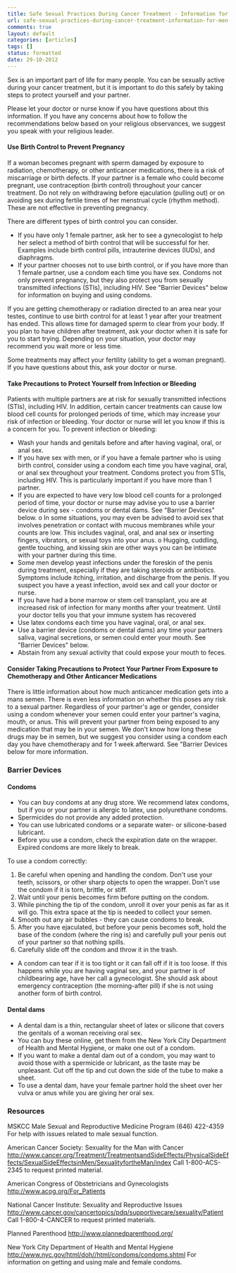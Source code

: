 ```yaml
---
title: Safe Sexual Practices During Cancer Treatment - Information for Men
url: safe-sexual-practices-during-cancer-treatment-information-for-men
comments: true
layout: default
categories: [articles]
tags: []
status: formatted
date: 29-10-2012
---
```

Sex is an important part of life for many people. You can be sexually active during your cancer treatment, but it is important to do this safely by taking steps to protect yourself and your partner.

Please let your doctor or nurse know if you have questions about this information. If you have any concerns about how to follow the recommendations below based on your religious observances, we suggest you speak with your religious leader.

#### Use Birth Control to Prevent Pregnancy
If a woman becomes pregnant with sperm damaged by exposure to radiation, chemotherapy, or other anticancer medications, there is a risk of miscarriage or birth defects. If your partner is a female who could become pregnant, use contraception (birth control) throughout your cancer treatment. Do not rely on withdrawing before ejaculation (pulling out) or on avoiding sex during fertile times of her menstrual cycle (rhythm method). These are not effective in preventing pregnancy.

There are different types of birth control you can consider.
* If you have only 1 female partner, ask her to see a gynecologist to help her select a method of birth control that will be successful for her. Examples include birth control pills, intrauterine devices (IUDs), and diaphragms.
* If your partner chooses not to use birth control, or if you have more than 1 female partner, use a condom each time you have sex. Condoms not only prevent pregnancy, but they also protect you from sexually transmitted infections (STIs), including HIV. See "Barrier Devices" below for information on buying and using condoms.

If you are getting chemotherapy or radiation directed to an area near your testes, continue to use birth control for at least 1 year after your treatment has ended. This allows time for damaged sperm to clear from your body. If you plan to have children after treatment, ask your doctor when it is safe for you to start trying. Depending on your situation, your doctor may recommend you wait more or less time.

Some treatments may affect your fertility (ability to get a woman pregnant). If you have questions about this, ask your doctor or nurse.

#### Take Precautions to Protect Yourself from Infection or Bleeding
Patients with multiple partners are at risk for sexually transmitted infections (STIs), including HIV. In addition, certain cancer treatments can cause low blood cell counts for prolonged periods of time, which may increase your risk of infection or bleeding. Your doctor or nurse will let you know if this is a concern for you. To prevent infection or bleeding:

* Wash your hands and genitals before and after having vaginal, oral, or anal sex.
* If you have sex with men, or if you have a female partner who is using birth control, consider using a condom each time you have vaginal, oral, or anal sex throughout your treatment. Condoms protect you from STIs, including HIV. This is particularly important if you have more than 1 partner.
* If you are expected to have very low blood cell counts for a prolonged period of time, your doctor or nurse may advise you to use a barrier device during sex - condoms or dental dams. See "Barrier Devices" below. 
o In some situations, you may even be advised to avoid sex that involves penetration or contact with mucous membranes while your counts are low. This includes vaginal, oral, and anal sex or inserting fingers, vibrators, or sexual toys into your anus.
o Hugging, cuddling, gentle touching, and kissing skin are other ways you can be intimate with your partner during this time.
* Some men develop yeast infections under the foreskin of the penis during treatment, especially if they are taking steroids or antibiotics. Symptoms include itching, irritation, and discharge from the penis. If you suspect you have a yeast infection, avoid sex and call your doctor or nurse.
* If you have had a bone marrow or stem cell transplant, you are at increased risk of infection for many months after your treatment. Until your doctor tells you that your immune system has recovered
* Use latex condoms each time you have vaginal, oral, or anal sex.
* Use a barrier device (condoms or dental dams) any time your partners saliva, vaginal secretions, or semen could enter your mouth. See "Barrier Devices" below.
* Abstain from any sexual activity that could expose your mouth to feces.

#### Consider Taking Precautions to Protect Your Partner From Exposure to Chemotherapy and Other Anticancer Medications
There is little information about how much anticancer medication gets into a mans semen. There is even less information on whether this poses any risk to a sexual partner. Regardless of your partner's age or gender, consider using a condom whenever your semen could enter your partner's vagina, mouth, or anus. This will prevent your partner from being exposed to any medication that may be in your semen. We don't know how long these drugs may be in semen, but we suggest you consider using a condom each day you have chemotherapy and for 1 week afterward. See "Barrier Devices below for more information.


### Barrier Devices

#### Condoms
* You can buy condoms at any drug store. We recommend latex condoms, but if you or your partner is allergic to latex, use polyurethane condoms.
* Spermicides do not provide any added protection.
* You can use lubricated condoms or a separate water- or silicone-based lubricant. 
* Before you use a condom, check the expiration date on the wrapper. Expired condoms are more likely to break.

To use a condom correctly:

1. Be careful when opening and handling the condom. Don't use your teeth, scissors, or other sharp objects to open the wrapper. Don't use the condom if it is torn, brittle, or stiff.
2. Wait until your penis becomes firm before putting on the condom.
3. While pinching the tip of the condom, unroll it over your penis as far as it will go. This extra space at the tip is needed to collect your semen.
4. Smooth out any air bubbles - they can cause condoms to break.
5. After you have ejaculated, but before your penis becomes soft, hold the base of the condom (where the ring is) and carefully pull your penis out of your partner so that nothing spills.
6. Carefully slide off the condom and throw it in the trash. 
* A condom can tear if it is too tight or it can fall off if it is too loose. If this happens while you are having vaginal sex, and your partner is of childbearing age, have her call a gynecologist. She should ask about emergency contraception (the morning-after pill) if she is not using another form of birth control.

#### Dental dams
* A dental dam is a thin, rectangular sheet of latex or silicone that covers the genitals of a woman receiving oral sex.
* You can buy these online, get them from the New York City Department of Health and Mental Hygiene, or make one out of a condom.
* If you want to make a dental dam out of a condom, you may want to avoid those with a spermicide or lubricant, as the taste may be unpleasant. Cut off the tip and cut down the side of the tube to make a sheet.
* To use a dental dam, have your female partner hold the sheet over her vulva or anus while you are giving her oral sex.

### Resources

MSKCC Male Sexual and Reproductive Medicine Program
(646) 422-4359
For help with issues related to male sexual function.

American Cancer Society: Sexuality for the Man with Cancer
http://www.cancer.org/Treatment/TreatmentsandSideEffects/PhysicalSideEffects/SexualSideEffectsinMen/SexualityfortheMan/index
Call 1-800-ACS-2345 to request printed material.

American Congress of Obstetricians and Gynecologists
http://www.acog.org/For_Patients

National Cancer Institute: Sexuality and Reproductive Issues
http://www.cancer.gov/cancertopics/pdq/supportivecare/sexuality/Patient
Call 1-800-4-CANCER to request printed materials.

Planned Parenthood
http://www.plannedparenthood.org/

New York City Department of Health and Mental Hygiene
http://www.nyc.gov/html/doh//html/condoms/condoms.shtml
For information on getting and using male and female condoms.